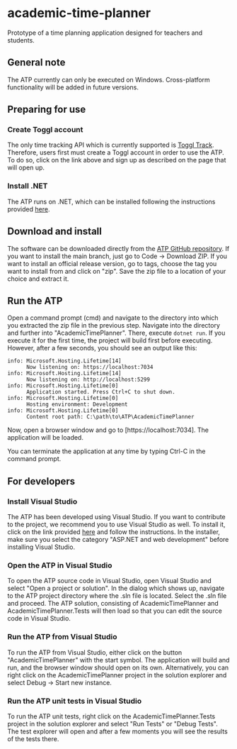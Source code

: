 # academic-time-planner

Prototype of a time planning application designed for teachers and students.

## General note

The ATP currently can only be executed on Windows. Cross-platform functionality will be added in future versions.

## Preparing for use

### Create Toggl account

The only time tracking API which is currently supported is [Toggl Track](https://toggl.com/track/). Therefore, users first must create a Toggl account in order to use the ATP. To do so, click on the link above and sign up as described on the page that will open up.

### Install .NET

The ATP runs on .NET, which can be installed following the instructions provided [here](https://learn.microsoft.com/en-us/dotnet/core/install/windows?tabs=net70).

## Download and install

The software can be downloaded directly from the [ATP GitHub repository](https://github.com/DuplosFidibuss/academic-time-planner). If you want to install the main branch, just go to Code -> Download ZIP. If you want to install an official release version, go to tags, choose the tag you want to install from and click on "zip". Save the zip file to a location of your choice and extract it.

## Run the ATP

Open a command prompt (cmd) and navigate to the directory into which you extracted the zip file in the previous step. Navigate into the directory and further into "AcademicTimePlanner". There, execute `dotnet run`. If you execute it for the first time, the project will build first before executing. However, after a few seconds, you should see an output like this:

```
info: Microsoft.Hosting.Lifetime[14]
      Now listening on: https://localhost:7034
info: Microsoft.Hosting.Lifetime[14]
      Now listening on: http://localhost:5299
info: Microsoft.Hosting.Lifetime[0]
      Application started. Press Ctrl+C to shut down.
info: Microsoft.Hosting.Lifetime[0]
      Hosting environment: Development
info: Microsoft.Hosting.Lifetime[0]
      Content root path: C:\path\to\ATP\AcademicTimePlanner
```

Now, open a browser window and go to [https://localhost:7034]. The application will be loaded.

You can terminate the application at any time by typing Ctrl-C in the command prompt.

## For developers

### Install Visual Studio

The ATP has been developed using Visual Studio. If you want to contribute to the project, we recommend you to use Visual Studio as well. To install it, click on the link provided [here](https://visualstudio.microsoft.com/) and follow the instructions. In the installer, make sure you select the category "ASP.NET and web development" before installing Visual Studio.

### Open the ATP in Visual Studio

To open the ATP source code in Visual Studio, open Visual Studio and select "Open a project or solution". In the dialog which shows up, navigate to the ATP project directory where the .sln file is located. Select the .sln file and proceed. The ATP solution, consisting of AcademicTimePlanner and AcademicTimePlanner.Tests will then load so that you can edit the source code in Visual Studio.

### Run the ATP from Visual Studio

To run the ATP from Visual Studio, either click on the button "AcademicTimePlanner" with the start symbol. The application will build and run, and the browser window should open on its own. Alternatively, you can right click on the AcademicTimePlanner project in the solution explorer and select Debug -> Start new instance.

### Run the ATP unit tests in Visual Studio

To run the ATP unit tests, right click on the AcademicTimePlanner.Tests project in the solution explorer and select "Run Tests" or "Debug Tests". The test explorer will open and after a few moments you will see the results of the tests there.
